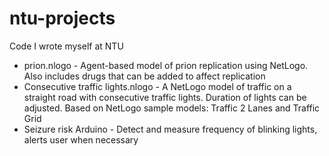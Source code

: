 # ntu-projects
Code I wrote myself at NTU
* prion.nlogo - Agent-based model of prion replication using NetLogo. Also includes drugs that can be added to affect replication
* Consecutive traffic lights.nlogo - A NetLogo model of traffic on a straight road with consecutive traffic lights. Duration of lights can be adjusted. Based on NetLogo sample models: Traffic 2 Lanes and Traffic Grid
* Seizure risk Arduino - Detect and measure frequency of blinking lights, alerts user when necessary
